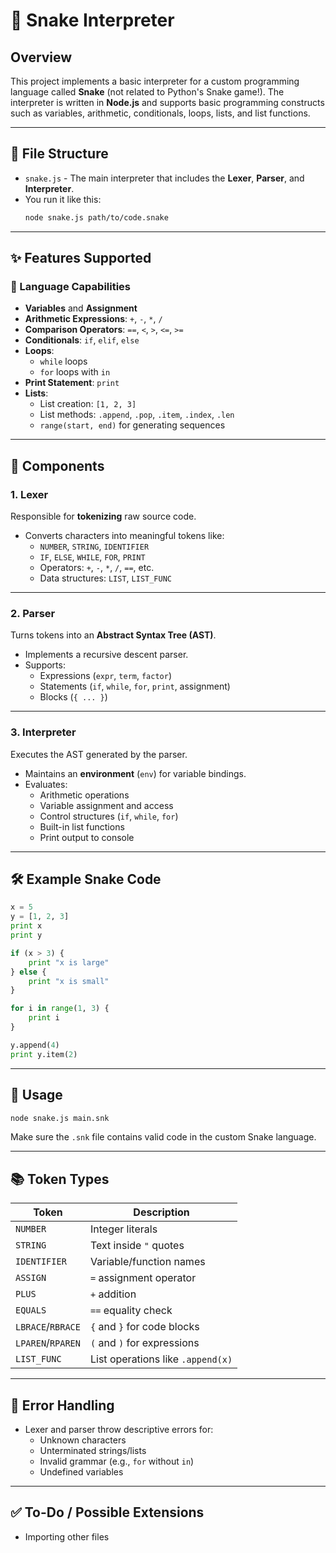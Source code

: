 # 🐍 Snake Interpreter

## Overview

This project implements a basic interpreter for a custom programming language called **Snake** (not related to Python's Snake game!). The interpreter is written in **Node.js** and supports basic programming constructs such as variables, arithmetic, conditionals, loops, lists, and list functions.

---

## 📁 File Structure

- `snake.js` - The main interpreter that includes the **Lexer**, **Parser**, and **Interpreter**.
- You run it like this:  
  ```bash
  node snake.js path/to/code.snake
  ```

---

## ✨ Features Supported

### 🧠 Language Capabilities

- **Variables** and **Assignment**
- **Arithmetic Expressions**: `+`, `-`, `*`, `/`
- **Comparison Operators**: `==`, `<`, `>`, `<=`, `>=`
- **Conditionals**: `if`, `elif`, `else`
- **Loops**:
  - `while` loops
  - `for` loops with `in`
- **Print Statement**: `print`
- **Lists**:
  - List creation: `[1, 2, 3]`
  - List methods: `.append`, `.pop`, `.item`, `.index`, `.len`
  - `range(start, end)` for generating sequences

---

## 🧩 Components

### 1. **Lexer**
Responsible for **tokenizing** raw source code.

- Converts characters into meaningful tokens like:
  - `NUMBER`, `STRING`, `IDENTIFIER`
  - `IF`, `ELSE`, `WHILE`, `FOR`, `PRINT`
  - Operators: `+`, `-`, `*`, `/`, `==`, etc.
  - Data structures: `LIST`, `LIST_FUNC`

---

### 2. **Parser**
Turns tokens into an **Abstract Syntax Tree (AST)**.

- Implements a recursive descent parser.
- Supports:
  - Expressions (`expr`, `term`, `factor`)
  - Statements (`if`, `while`, `for`, `print`, assignment)
  - Blocks (`{ ... }`)

---

### 3. **Interpreter**
Executes the AST generated by the parser.

- Maintains an **environment** (`env`) for variable bindings.
- Evaluates:
  - Arithmetic operations
  - Variable assignment and access
  - Control structures (`if`, `while`, `for`)
  - Built-in list functions
  - Print output to console

---

## 🛠️ Example Snake Code

```python
x = 5
y = [1, 2, 3]
print x
print y

if (x > 3) {
    print "x is large"
} else {
    print "x is small"
}

for i in range(1, 3) {
    print i
}

y.append(4)
print y.item(2)
```

---

## 🏃 Usage

```bash
node snake.js main.snk
```

Make sure the `.snk` file contains valid code in the custom Snake language.

---

## 📚 Token Types

| Token         | Description                          |
|---------------|--------------------------------------|
| `NUMBER`      | Integer literals                     |
| `STRING`      | Text inside `"` quotes               |
| `IDENTIFIER`  | Variable/function names              |
| `ASSIGN`      | `=` assignment operator              |
| `PLUS`        | `+` addition                         |
| `EQUALS`      | `==` equality check                  |
| `LBRACE`/`RBRACE` | `{` and `}` for code blocks     |
| `LPAREN`/`RPAREN` | `(` and `)` for expressions     |
| `LIST_FUNC`   | List operations like `.append(x)`    |

---

## 🐛 Error Handling

- Lexer and parser throw descriptive errors for:
  - Unknown characters
  - Unterminated strings/lists
  - Invalid grammar (e.g., `for` without `in`)
  - Undefined variables

---

## ✅ To-Do / Possible Extensions

- Importing other files
